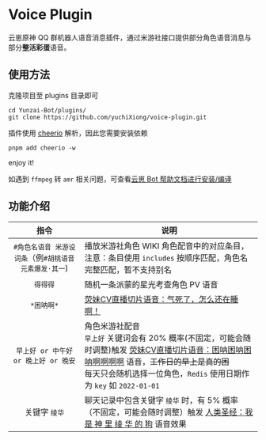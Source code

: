 # Voice Plugin
云崽原神 QQ 群机器人语音消息插件，通过米游社接口提供部分角色语音消息与部分**整活彩蛋**语音。

## 使用方法

克隆项目至 plugins 目录即可
```
cd Yunzai-Bot/plugins/
git clone https://github.com/yuchiXiong/voice-plugin.git
```

插件使用 [cheerio](https://cheerio.js.org/) 解析，因此您需要安装依赖

```
pnpm add cheerio -w
```

enjoy it!

如遇到 `ffmpeg` 转 `amr` 相关问题，可查看[云崽 Bot 帮助文档进行安装/编译](https://github.com/Le-niao/Yunzai-Bot/issues/154#17-%E5%AE%89%E8%A3%85-ffmpeg%E5%8F%AF%E9%80%89)

## 功能介绍
| 指令 | 说明 |
| :---: | --- |
| `#角色名语音 米游设词条`（例`#胡桃语音 元素爆发·其一`) | 播放米游社角色 WIKI 角色配音中的对应条目，注意：条目使用 `includes` 按顺序匹配，角色名完整匹配，暂不支持别名 |
| `得得得` | 随机一条派蒙的星光考查角色 PV 语音 |
| `*困呐啊*` | [荧妹CV直播切片语音：气死了，怎么还在睡啊！](https://www.bilibili.com/video/BV1NS4y1q7n3/?spm_id_from=333.337.search-card.all.click) |
| `早上好 or 中午好 or 晚上好 or 晚安` | 角色米游社配音<br /> `早上好` 关键词会有 20% 概率(不固定，可能会随时调整)触发 [荧妹CV直播切片语音：困呐困呐困呐啊啊啊啊](https://www.bilibili.com/video/BV14R4y1f7Ei/?spm_id_from=333.337.search-card.all.click&vd_source=d1b989264b8b671d1a2be75bf67c00b0) 语音，~~工作日的早上是真的困~~<br /> 每天只会随机选择一位角色，`Redis` 使用日期作为 `key` 如 `2022-01-01` |
| 关键字 `绫华` | 聊天记录中包含关键字 `绫华` 时，有 5% 概率（不固定，可能会随时调整）触发 [人类圣经：我 是 神 里 绫 华 的 狗](https://www.bilibili.com/video/BV1Ru411Z7c1/?spm_id_from=333.788.recommend_more_video.0&vd_source=d1b989264b8b671d1a2be75bf67c00b0) 语音效果 |
